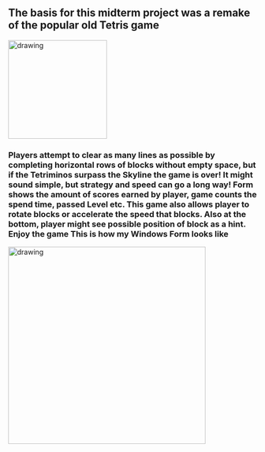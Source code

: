 ## The basis for this midterm project was a remake of the popular old Tetris game
<img src="https://play-lh.googleusercontent.com/seTihW5fk15UQkhwqls5WUL1EVdW8Ji1ovcyxwzMIu5bet2EzCP7-EIJJzlpv-BdMVM" alt="drawing" width="200"/>

### Players attempt to clear as many lines as possible by completing horizontal rows of blocks without empty space, but if the Tetriminos surpass the Skyline the game is over! It might sound simple, but strategy and speed can go a long way! Form shows the amount of scores earned by player, game counts the spend time, passed Level etc. This game also allows player to rotate blocks or accelerate the speed that blocks. Also at the bottom, player might see possible position of block as a hint. Enjoy the game This is how my Windows Form looks like
<img src="https://imgur.com/W0cPl06.jpg" alt="drawing" width="400"/>

## 
